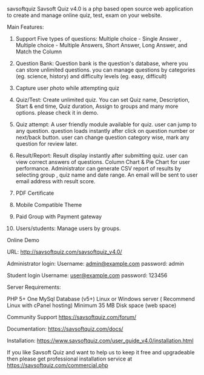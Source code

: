 savsoftquiz
Savsoft Quiz v4.0 is a php based open source web application to create and manage online quiz, test, exam on your website.

Main Features:

1) Support Five types of questions: Multiple choice - Single Answer , Multiple choice - Multiple Answers, Short Answer, Long Answer, and Match the Column

2) Question Bank: Question bank is the question's database, where you can store unlimited questions. you can manage questions by categories (eg. science, history) and difficulty levels (eg. easy, difficult)

3) Capture user photo while attempting quiz

4) Quiz/Test: Create unlimited quiz. You can set Quiz name, Description, Start & end time, Quiz duration, Assign to groups and many more options. please check it in demo.

5) Quiz attempt: A user friendly module available for quiz. user can jump to any question. question loads instantly after click on question number or next/back button. user can change question category wise, mark any question for review later.

6) Result/Report: Result display instantly after submitting quiz. user can view correct answers of questions. Column Chart & Pie Chart for user performance. Administrator can generate CSV report of results by selecting group , quiz name and date range. An email will be sent to user email address with result score.

7) PDF Certificate

8) Mobile Compatible Theme

9) Paid Group with Payment gateway

10) Users/students: Manage users by groups.

Online Demo

URL: http://savsoftquiz.com/savsoftquiz_v4.0/

Administrator login: Username: admin@example.com password: admin

Student login Username: user@example.com password: 123456

Server Requirements:

PHP 5+ One MySql Database (v5+) Linux or Windows server ( Recommend Linux with cPanel hosting) Minimum 35 MB Disk space (web space)

Community Support https://savsoftquiz.com/forum/

Documentation: https://savsoftquiz.com/docs/

Installation: https://www.savsoftquiz.com/user_guide_v4.0/installation.html


If you like Savsoft Quiz and want to help us to keep it free and upgradeable then please get professional installation service at https://savsoftquiz.com/commercial.php
